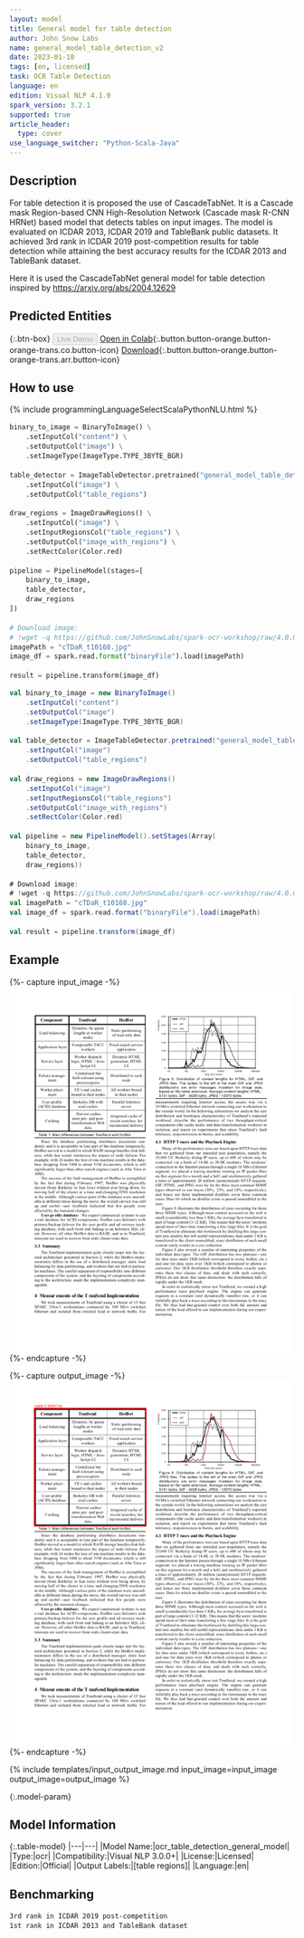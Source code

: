 ```yaml
---
layout: model
title: General model for table detection
author: John Snow Labs
name: general_model_table_detection_v2
date: 2023-01-10
tags: [en, licensed]
task: OCR Table Detection
language: en
edition: Visual NLP 4.1.0
spark_version: 3.2.1
supported: true
article_header:
  type: cover
use_language_switcher: "Python-Scala-Java"
---
```


## Description

For table detection it is proposed the use of CascadeTabNet. It is a Cascade mask Region-based CNN High-Resolution Network (Cascade mask R-CNN HRNet) based model that detects tables on input images. The model is evaluated on ICDAR 2013, ICDAR 2019 and TableBank public datasets. It achieved 3rd rank in ICDAR 2019 post-competition results for table detection while attaining the best accuracy results for the ICDAR 2013 and TableBank dataset.

Here it is used the CascadeTabNet general model for table detection inspired by https://arxiv.org/abs/2004.12629

## Predicted Entities

{:.btn-box}
<button class="button button-orange" disabled>Live Demo</button>
[Open in Colab](https://colab.research.google.com/github/JohnSnowLabs/spark-ocr-workshop/blob/master/jupyter/Cards/SparkOcrImageTableDetection.ipynb){:.button.button-orange.button-orange-trans.co.button-icon}
[Download](https://s3.amazonaws.com/auxdata.johnsnowlabs.com/clinical/ocr/general_model_table_detection_v2_en_3.3.0_3.0_1623301511401.zip){:.button.button-orange.button-orange-trans.arr.button-icon}

## How to use

<div class="tabs-box" markdown="1">
{% include programmingLanguageSelectScalaPythonNLU.html %}

```python
binary_to_image = BinaryToImage() \
    .setInputCol("content") \
    .setOutputCol("image") \
    .setImageType(ImageType.TYPE_3BYTE_BGR)

table_detector = ImageTableDetector.pretrained("general_model_table_detection_v2", "en", "clinical/ocr") \
    .setInputCol("image") \
    .setOutputCol("table_regions")

draw_regions = ImageDrawRegions() \
    .setInputCol("image") \
    .setInputRegionsCol("table_regions") \
    .setOutputCol("image_with_regions") \
    .setRectColor(Color.red)

pipeline = PipelineModel(stages=[
    binary_to_image,
    table_detector,
    draw_regions
])

# Download image:
# !wget -q https://github.com/JohnSnowLabs/spark-ocr-workshop/raw/4.0.0-release-candidate/jupyter/data/tab_images/cTDaR_t10168.jpg
imagePath = "cTDaR_t10168.jpg"
image_df = spark.read.format("binaryFile").load(imagePath)

result = pipeline.transform(image_df)
```

```scala
val binary_to_image = new BinaryToImage() 
    .setInputCol("content") 
    .setOutputCol("image") 
    .setImageType(ImageType.TYPE_3BYTE_BGR)

val table_detector = ImageTableDetector.pretrained("general_model_table_detection_v2", "en", "clinical/ocr") 
    .setInputCol("image") 
    .setOutputCol("table_regions")

val draw_regions = new ImageDrawRegions() 
    .setInputCol("image") 
    .setInputRegionsCol("table_regions") 
    .setOutputCol("image_with_regions") 
    .setRectColor(Color.red)

val pipeline = new PipelineModel().setStages(Array(
    binary_to_image, 
    table_detector, 
    draw_regions))

# Download image:
# !wget -q https://github.com/JohnSnowLabs/spark-ocr-workshop/raw/4.0.0-release-candidate/jupyter/data/tab_images/cTDaR_t10168.jpg
val imagePath = "cTDaR_t10168.jpg"
val image_df = spark.read.format("binaryFile").load(imagePath)

val result = pipeline.transform(image_df)
```
</div>



## Example

{%- capture input_image -%}
![Screenshot](/assets/images/examples_ocr/image5.png)
{%- endcapture -%}

{%- capture output_image -%}
![Screenshot](/assets/images/examples_ocr/image5_out.png)
{%- endcapture -%}


{% include templates/input_output_image.md
input_image=input_image
output_image=output_image
%}


{:.model-param}
## Model Information

{:.table-model}
|---|---|
|Model Name:|ocr_table_detection_general_model|
|Type:|ocr|
|Compatibility:|Visual NLP 3.0.0+|
|License:|Licensed|
|Edition:|Official|
|Output Labels:|[table regions]|
|Language:|en|

## Benchmarking

```bash
3rd rank in ICDAR 2019 post-competition
1st rank in ICDAR 2013 and TableBank dataset
```